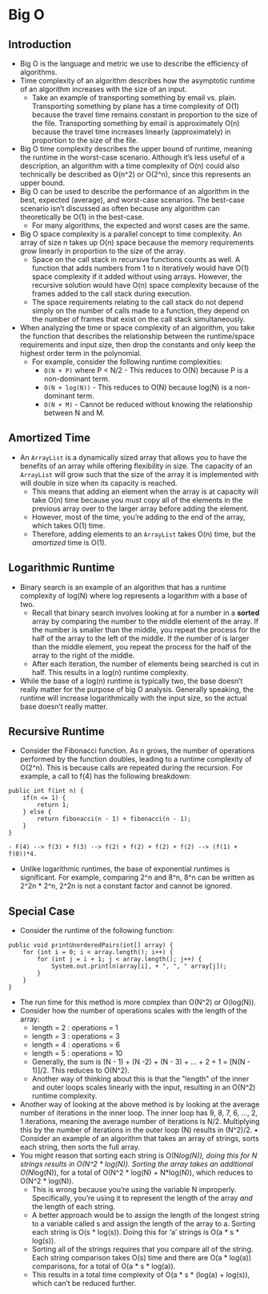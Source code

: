 # Big O

## Introduction
- Big O is the language and metric we use to describe the efficiency of algorithms.
- Time complexity of an algorithm describes how the asymptotic runtime of an algorithm increases with the size of an input.
    - Take an example of transporting something by email vs. plain. Transporting something by plane has a time complexity of O(1) because the travel time remains constant in proportion to the size of the file. Transporting something by email is approximately O(n) because the travel time increases linearly (approximately) in proportion to the size of the file.
- Big O time complexity describes the upper bound of runtime, meaning the runtime in the worst-case scenario. Although it’s less useful of a description, an algorithm with a time complexity of O(n) could also technically be described as O(n^2) or O(2^n), since this represents an upper bound.
- Big O can be used to describe the performance of an algorithm in the best, expected (average), and worst-case scenarios. The best-case scenario isn’t discussed as often because any algorithm can theoretically be O(1) in the best-case.
    - For many algorithms, the expected and worst cases are the same.
- Big O space complexity is a parallel concept to time complexity. An array of size n takes up O(n) space because the memory requirements grow linearly in proportion to the size of the array.
    - Space on the call stack in recursive functions counts as well. A function that adds numbers from 1 to n iteratively would have O(1) space complexity if it added without using arrays. However, the recursive solution would have O(n) space complexity because of the frames added to the call stack during execution.
    - The space requirements relating to the call stack do not depend simply on the number of calls made to a function, they depend on the number of frames that exist on the call stack simultaneously.
- When analyzing the time or space complexity of an algorithm, you take the function that describes the relationship between the runtime/space requirements and input size, then drop the constants and only keep the highest order term in the polynomial.
    - For example, consider the following runtime complexities:
        - ```O(N + P)``` where P < N/2 - This reduces to O(N) because P is a non-dominant term.
        - ```O(N + log(N))``` - This reduces to O(N) because log(N) is a non-dominant term.
        - ```O(N + M)``` - Cannot be reduced without knowing the relationship between N and M.

## Amortized Time
- An ```ArrayList``` is a dynamically sized array that allows you to have the benefits of an array while offering flexibility in size. The capacity of an ```ArrayList``` will grow such that the size of the array it is implemented with will double in size when its capacity is reached.
    - This means that adding an element when the array is at capacity will take O(n) time because you must copy all of the elements in the previous array over to the larger array before adding the element.
    - However, most of the time, you’re adding to the end of the array, which takes O(1) time.
    - Therefore, adding elements to an ```ArrayList``` takes O(n) time, but the _amortized_ time is O(1).
## Logarithmic Runtime
- Binary search is an example of an algorithm that has a runtime complexity of log(N) where log represents a logarithm with a base of two.
    - Recall that binary search involves looking at for a number in a **sorted** array by comparing the number to the middle element of the array. If the number is smaller than the middle, you repeat the process for the half of the array to the left of the middle. If the number of is larger than the middle element, you repeat the process for the half of the array to the right of the middle.
    - After each iteration, the number of elements being searched is cut in half. This results in a log(n) runtime complexity.
- While the base of a log(n) runtime is typically two, the base doesn’t really matter for the purpose of big O analysis. Generally speaking, the runtime will increase logarithmically with the input size, so the actual base doesn’t really matter.
## Recursive Runtime
- Consider the Fibonacci function. As n grows, the number of operations performed by the function doubles, leading to a runtime complexity of O(2^n). This is because calls are repeated during the recursion. For example, a call to f(4) has the following breakdown:
```
public int f(int n) {
    if(n <= 1) {
        return 1;
    } else {
        return fibonacci(n - 1) + fibonacci(n - 1);
    }
}
```
    - F(4) --> f(3) + f(3) --> f(2) + f(2) + f(2) + f(2) --> (f(1) + f(0))*4.
- Unlike logarithmic runtimes, the base of exponential runtimes is significant. For example, comparing 2^n and 8^n, 8^n can be written as 2^2n * 2^n, 2^2n is not a constant factor and cannot be ignored.

## Special Case
- Consider the runtime of the following function:
```
public void printUnorderedPairs(int[] array) {
    for (int i = 0; i < array.length(); i++) {
        for (int j = i + 1; j < array.length(); j++) {
            System.out.println(array[i], + ", ", " array[j]);
        }
    }
}
```
- The run time for this method is more complex than O(N^2) or O(log(N)).
- Consider how the number of operations scales with the length of the array:
    - length = 2 : operations = 1
    - length = 3 : operations = 3
    - length = 4 : operations = 6
    - length = 5 : operations = 10
    - Generally, the sum is (N - 1) + (N -2) + (N - 3) + ... + 2 + 1 = [N(N - 1)]/2. This reduces to O(N^2).
    - Another way of thinking about this is that the "length" of the inner and outer loops scales linearly with the input, resulting in an O(N^2) runtime complexity.
- Another way of looking at the above method is by looking at the average number of iterations in the inner loop. The inner loop has 9, 8, 7, 6, …, 2, 1 iterations, meaning the average number of iterations is N/2. Multiplying this by the number of iterations in the outer loop (N) results in (N^2)/2.
•	Consider an example of an algorithm that takes an array of strings, sorts each string, then sorts the full array.
- You might reason that sorting each string is O(N*log(N)), doing this for N strings results in O(N^2 * log(N)). Sorting the array takes an additional O(N*log(N)), for a total of O(N^2 * log(N) + N*log(N)), which reduces to O(N^2 * log(N)).
    - This is wrong because you’re using the variable N improperly. Specifically, you’re using it to represent the length of the array _and_ the length of each string.
    - A better approach would be to assign the length of the longest string to a variable called s and assign the length of the array to a. Sorting each string is O(s * log(s)). Doing this for ‘a’ strings is O(a * s * log(s)).
    - Sorting all of the strings requires that you compare all of the string. Each string comparison takes O(s) time and there are O(a * log(a)) comparisons, for a total of O(a * s * log(a)).
    - This results in a total time complexity of O(a * s * (log(a) + log(s)), which can’t be reduced further. 
